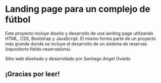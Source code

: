 # Landing page para un complejo de fútbol

Este proyecto incluye diseño y desarrollo de una landing page utilizando HTML, CSS, Bootstrap y JavaScript.
El mismo forma parte de un proyecto más grande donde se incluye el desarrollo de un sistema de reservas (repositorio fields-reservations).

Sitio web diseñado y desarrollado por Santiago Angel Oviedo

## ¡Gracias por leer!
